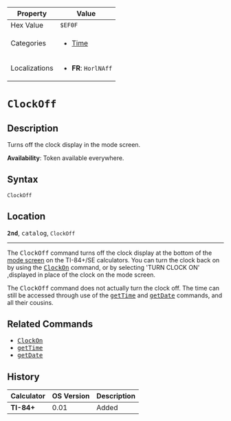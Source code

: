 | Property      | Value |
|---------------|-------|
| Hex Value     | `$EF0F`|
| Categories    | <ul><li>[Time](<../categories/Time.md>)</li></ul> |
| Localizations | <ul><li><b>FR</b>: `HorlNAff`</li></ul> |

# `ClockOff`

## Description
Turns off the clock display in the mode screen.


<b>Availability</b>: Token available everywhere.

## Syntax
`ClockOff`

## Location
<tt><kbd><b>2nd</b></kbd></tt>, <kbd>catalog</kbd>, `ClockOff`
<hr>

The <tt>ClockOff</tt> command turns off the clock display at the bottom of the [mode screen](/settings) on the TI-84+/SE calculators. You can turn the clock back on by using the <tt><a href="/clockon">ClockOn</a></tt> command, or by selecting 'TURN CLOCK ON' ,displayed in place of the clock on the mode screen.

The <tt>ClockOff</tt> command does not actually turn the clock off. The time can still be accessed through use of the <tt><a href="http://tibasicdev.wikidot.com/gettime">getTime</a></tt> and <tt><a href="http://tibasicdev.wikidot.com/getdate">getDate</a></tt> commands, and all their cousins.

## Related Commands

*   <tt><a href="/clockon">ClockOn</a></tt>
*   <tt><a href="/gettime">getTime</a></tt>
*   <tt><a href="/getdate">getDate</a></tt>

## History
| Calculator | OS Version | Description |
|------------|------------|-------------|
| <b>TI-84+</b> | 0.01 | Added |


